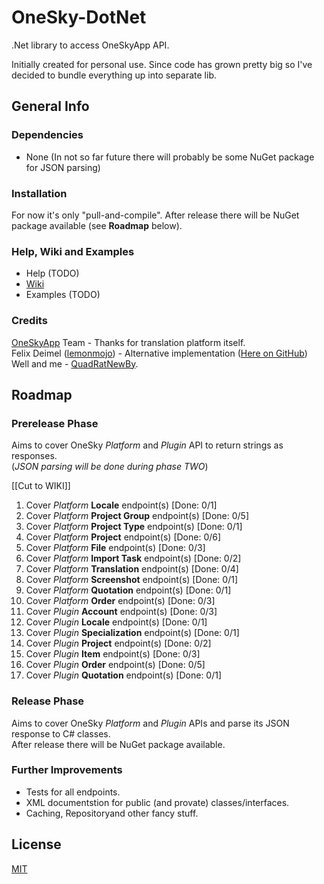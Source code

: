 # OneSky-DotNet #
.Net library to access OneSkyApp API.

Initially created for personal use. Since code has grown pretty big so I've decided to bundle everything up into separate lib.

## General Info ##

### Dependencies ###
* None (In not so far future there will probably be some NuGet package for JSON parsing)

### Installation ###
For now it's only "pull-and-compile". After release there will be NuGet package available (see **Roadmap** below).

### Help, Wiki and Examples ###
* Help (TODO)
* [Wiki](/wiki/Home.md)
* Examples (TODO)

### Credits ###
[OneSkyApp](http://www.oneskyapp.com/) Team - Thanks for translation platform itself.  
Felix Deimel ([lemonmojo](https://github.com/lemonmojo)) - Alternative implementation ([Here on GitHub](https://github.com/lemonmojo/OneSkyAppSharp))  
Well and me - [QuadRatNewBy](https://github.com/QuadRatNewBy).
 

## Roadmap ##

### Prerelease Phase ###
Aims to cover OneSky *Platform* and *Plugin* API to return strings as responses.  
(*JSON parsing will be done during phase TWO*)

[[Cut to WIKI]]
 
1. Cover *Platform* **Locale** endpoint(s) [Done: 0/1]
2. Cover *Platform* **Project Group** endpoint(s) [Done: 0/5]
3. Cover *Platform* **Project Type** endpoint(s) [Done: 0/1]
4. Cover *Platform* **Project** endpoint(s) [Done: 0/6]
5. Cover *Platform* **File** endpoint(s) [Done: 0/3]
6. Cover *Platform* **Import Task** endpoint(s) [Done: 0/2]
7. Cover *Platform* **Translation** endpoint(s) [Done: 0/4]
8. Cover *Platform* **Screenshot** endpoint(s) [Done: 0/1]
9. Cover *Platform* **Quotation** endpoint(s) [Done: 0/1]
10. Cover *Platform* **Order** endpoint(s) [Done: 0/3]
11. Cover *Plugin* **Account** endpoint(s) [Done: 0/3]
12. Cover *Plugin* **Locale** endpoint(s) [Done: 0/1]
13. Cover *Plugin* **Specialization** endpoint(s) [Done: 0/1]
14. Cover *Plugin* **Project** endpoint(s) [Done: 0/2]
15. Cover *Plugin* **Item** endpoint(s) [Done: 0/3]
16. Cover *Plugin* **Order** endpoint(s) [Done: 0/5]
17. Cover *Plugin* **Quotation** endpoint(s) [Done: 0/1]

### Release Phase ###
Aims to cover OneSky *Platform* and *Plugin* APIs and parse its JSON response to C# classes.  
After release there will be NuGet package available.  

### Further Improvements ###
* Tests for all endpoints.
* XML documentstion for public (and provate) classes/interfaces.
* Caching, Repositoryand other fancy stuff.

## License ##
[MIT](LICENSE.md)
